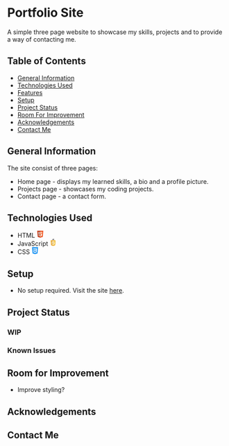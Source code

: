 # Portfolio Site

A simple three page website to showcase my skills, projects and to provide a way of contacting me.

## Table of Contents
* [General Information](#general-information)
* [Technologies Used](#technologies-used)
* [Features](#features)
* [Setup](#setup)
* [Project Status](#project-status)
* [Room For Improvement](#room-for-improvement)
* [Acknowledgements](#acknowledgements)
* [Contact Me](#contact-me)

## General Information
The site consist of three pages: 

* Home page - displays my learned skills, a bio and a profile picture.
* Projects page - showcases my coding projects.
* Contact page - a contact form.

## Technologies Used
* HTML ![html](./images/htmlSmall.png)
* JavaScript ![JavaScript](./images/javascriptSmall.png)
* CSS ![css](./images/cssSmall.png)

## Setup
* No setup required. Visit the site [here](https://www.christianpdoyle.co.uk/).

## Project Status

### WIP

### Known Issues

## Room for Improvement

* Improve styling?

## Acknowledgements

## Contact Me
